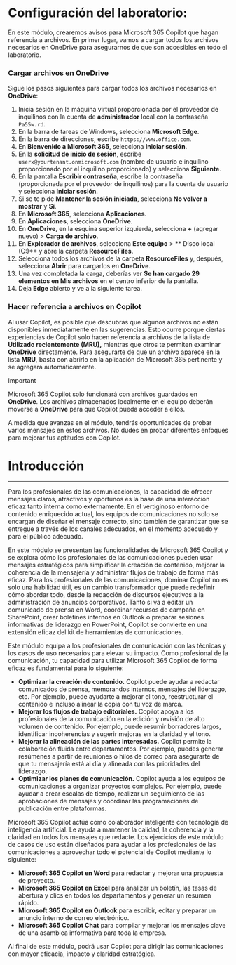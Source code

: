 # Configuración del laboratorio:

En este módulo, crearemos avisos para Microsoft 365 Copilot que hagan referencia a archivos. En primer lugar, vamos a cargar todos los archivos necesarios en OneDrive para asegurarnos de que son accesibles en todo el laboratorio.


### Cargar archivos en OneDrive

Sigue los pasos siguientes para cargar todos los archivos necesarios en **OneDrive**:

1. Inicia sesión en la máquina virtual proporcionada por el proveedor de inquilinos con la cuenta de **administrador** local con la contraseña `Pa55w.rd`.
2. En la barra de tareas de Windows, selecciona **Microsoft Edge**.
3. En la barra de direcciones, escribe `https://www.office.com`.
4. En **Bienvenido a Microsoft 365**, selecciona **Iniciar sesión**.
5. En la **solicitud de inicio de sesión**, escribe `userx@yourtenant.onmicrosoft.com` (nombre de usuario e inquilino proporcionado por el inquilino proporcionado) y selecciona **Siguiente**.
6. En la pantalla **Escribir contraseña**, escribe la contraseña (proporcionada por el proveedor de inquilinos) para la cuenta de usuario y selecciona **Iniciar sesión**.
7. Si se te pide **Mantener la sesión iniciada**, selecciona **No volver a mostrar** y **Sí**.
8. En **Microsoft 365**, selecciona **Aplicaciones**.
9. En **Aplicaciones**, selecciona **OneDrive**.
10. En **OneDrive**, en la esquina superior izquierda, selecciona **+** (agregar nuevo) > **Carga de archivo**.
11. En **Explorador de archivos**, selecciona **Este equipo** > ** Disco local (C:)** y abre la carpeta **ResourceFiles**.
12. Selecciona todos los archivos de la carpeta **ResourceFiles** y, después, selecciona **Abrir** para cargarlos en **OneDrive**.
13. Una vez completada la carga, deberías ver **Se han cargado 29 elementos en Mis archivos** en el centro inferior de la pantalla.
14. Deja **Edge** abierto y ve a la siguiente tarea.

### Hacer referencia a archivos en Copilot

Al usar Copilot, es posible que descubras que algunos archivos no están disponibles inmediatamente en las sugerencias. Esto ocurre porque ciertas experiencias de Copilot solo hacen referencia a archivos de la lista de **Utilizado recientemente (MRU),** mientras que otros te permiten examinar **OneDrive** directamente. Para asegurarte de que un archivo aparece en la lista **MRU**, basta con abrirlo en la aplicación de Microsoft 365 pertinente y se agregará automáticamente.

> [!IMPORTANT]
> Microsoft 365 Copilot solo funcionará con archivos guardados en **OneDrive**. Los archivos almacenados localmente en el equipo deberán moverse a **OneDrive** para que Copilot pueda acceder a ellos.

A medida que avanzas en el módulo, tendrás oportunidades de probar varios mensajes en estos archivos. No dudes en probar diferentes enfoques para mejorar tus aptitudes con Copilot.

# Introducción
---
Para los profesionales de las comunicaciones, la capacidad de ofrecer mensajes claros, atractivos y oportunos es la base de una interacción eficaz tanto interna como externamente. En el vertiginoso entorno de contenido enriquecido actual, los equipos de comunicaciones no solo se encargan de diseñar el mensaje correcto, sino también de garantizar que se entregue a través de los canales adecuados, en el momento adecuado y para el público adecuado.

En este módulo se presentan las funcionalidades de Microsoft 365 Copilot y se explora cómo los profesionales de las comunicaciones pueden usar mensajes estratégicos para simplificar la creación de contenido, mejorar la coherencia de la mensajería y administrar flujos de trabajo de forma más eficaz. Para los profesionales de las comunicaciones, dominar Copilot no es solo una habilidad útil, es un cambio transformador que puede redefinir cómo abordar todo, desde la redacción de discursos ejecutivos a la administración de anuncios corporativos. Tanto si va a editar un comunicado de prensa en Word, coordinar recursos de campaña en SharePoint, crear boletines internos en Outlook o preparar sesiones informativas de liderazgo en PowerPoint, Copilot se convierte en una extensión eficaz del kit de herramientas de comunicaciones.

Este módulo equipa a los profesionales de comunicación con las técnicas y los casos de uso necesarios para elevar su impacto. Como profesional de la comunicación, tu capacidad para utilizar Microsoft 365 Copilot de forma eficaz es fundamental para lo siguiente:

- **Optimizar la creación de contenido.** Copilot puede ayudar a redactar comunicados de prensa, memorandos internos, mensajes del liderazgo, etc. Por ejemplo, puede ayudarte a mejorar el tono, reestructurar el contenido e incluso alinear la copia con tu voz de marca.
- **Mejorar los flujos de trabajo editoriales.** Copilot apoya a los profesionales de la comunicación en la edición y revisión de alto volumen de contenido. Por ejemplo, puede resumir borradores largos, identificar incoherencias y sugerir mejoras en la claridad y el tono.
- **Mejorar la alineación de las partes interesadas.** Copilot permite la colaboración fluida entre departamentos. Por ejemplo, puedes generar resúmenes a partir de reuniones o hilos de correo para asegurarte de que tu mensajería está al día y alineada con las prioridades del liderazgo.
- **Optimizar los planes de comunicación.** Copilot ayuda a los equipos de comunicaciones a organizar proyectos complejos. Por ejemplo, puede ayudar a crear escalas de tiempo, realizar un seguimiento de las aprobaciones de mensajes y coordinar las programaciones de publicación entre plataformas.

Microsoft 365 Copilot actúa como colaborador inteligente con tecnología de inteligencia artificial. Le ayuda a mantener la calidad, la coherencia y la claridad en todos los mensajes que redacte. Los ejercicios de este módulo de casos de uso están diseñados para ayudar a los profesionales de las comunicaciones a aprovechar todo el potencial de Copilot mediante lo siguiente:

- **Microsoft 365 Copilot en Word** para redactar y mejorar una propuesta de proyecto.
- **Microsoft 365 Copilot en Excel** para analizar un boletín, las tasas de abertura y clics en todos los departamentos y generar un resumen rápido.
- **Microsoft 365 Copilot en Outlook** para escribir, editar y preparar un anuncio interno de correo electrónico.
- **Microsoft 365 Copilot Chat** para compilar y mejorar los mensajes clave de una asamblea informativa para toda la empresa.

Al final de este módulo, podrá usar Copilot para dirigir las comunicaciones con mayor eficacia, impacto y claridad estratégica.
